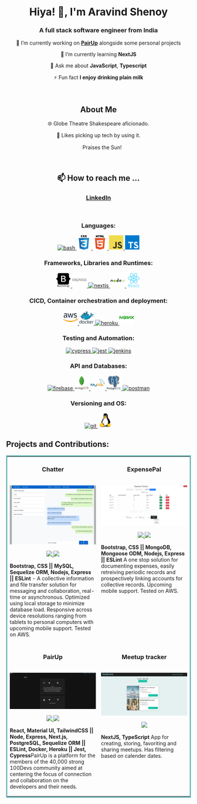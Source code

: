 <h1 align="center">Hiya! 👋, I'm Aravind Shenoy</h1>
<h3 align="center">A full stack software engineer from India</h3>

<p align="center"> 🔭 I’m currently working on <a href="https://github.com/timmyichen/dev-directory" target="_blank"><strong>PairUp</strong></a> alongside some personal projects</p>

<p align="center"> 🌱 I’m currently learning <strong>NextJS</strong></p>

<p align="center"> 💬 Ask me about <strong>JavaScript</strong>, <strong>Typescript</strong></p>

<p align="center"> ⚡ Fun fact <strong>I enjoy drinking plain milk</strong></p>

<br>

<h2 align="center">About Me </h2>

<p align="center">🌐 Globe Theatre Shakespeare aficionado.</p>

<p align="center">📡 Likes picking up tech by using it.  </p>

<p align="center"><img style="height:16px;width:16px" src="https://github.com/windyScripts/windyScripts/assets/75222342/0ff7f74c-ae1d-40ae-9dd2-9ceaa2515f8f"> Praises the Sun!  </p>

<br>

<h2 align="center"> 📫 How to reach me ...</h2>

<h3 align="center"><a href="https://www.linkedin.com/in/uaravindshenoy/">LinkedIn</a></h3>

<br>

<h3 align="center">Languages:</h3>
<div align="center">
 <a href="https://www.gnu.org/software/bash/" target="_blank" rel="noreferrer"> <img src="https://www.vectorlogo.zone/logos/gnu_bash/gnu_bash-icon.svg" alt="bash" width="40" height="40"/> </a> 
 <a href="https://www.w3schools.com/css/" target="_blank" rel="noreferrer"> <img src="https://raw.githubusercontent.com/devicons/devicon/master/icons/css3/css3-original-wordmark.svg" alt="css3" width="40" height="40"/> </a> 
 <a href="https://www.w3.org/html/" target="_blank" rel="noreferrer"> <img src="https://raw.githubusercontent.com/devicons/devicon/master/icons/html5/html5-original-wordmark.svg" alt="html5" width="40" height="40"/> </a> 
  <a href="https://developer.mozilla.org/en-US/docs/Web/JavaScript" target="_blank" rel="noreferrer"> <img src="https://raw.githubusercontent.com/devicons/devicon/master/icons/javascript/javascript-original.svg" alt="javascript" width="40" height="40"/> </a> 
   <a href="https://www.typescriptlang.org/" target="_blank" rel="noreferrer"> <img src="https://raw.githubusercontent.com/devicons/devicon/master/icons/typescript/typescript-original.svg" alt="typescript" width="40" height="40"/> </a>
</div>
 
<h3 align="center">Frameworks, Libraries and Runtimes:</h3>
<div align="center">
<a href="https://getbootstrap.com" target="_blank" rel="noreferrer"> <img src="https://raw.githubusercontent.com/devicons/devicon/master/icons/bootstrap/bootstrap-plain-wordmark.svg" alt="bootstrap" width="40" height="40"/> </a> 
<a href="https://expressjs.com" target="_blank" rel="noreferrer"> <img src="https://raw.githubusercontent.com/devicons/devicon/master/icons/express/express-original-wordmark.svg" alt="express" width="40" height="40"/> </a> 
<a href="https://nextjs.org/" target="_blank" rel="noreferrer"> <img src="https://cdn.worldvectorlogo.com/logos/nextjs-2.svg" alt="nextjs" width="40" height="40"/> </a> 
<a href="https://nodejs.org" target="_blank" rel="noreferrer"> <img src="https://raw.githubusercontent.com/devicons/devicon/master/icons/nodejs/nodejs-original-wordmark.svg" alt="nodejs" width="40" height="40"/> </a> 
<a href="https://reactjs.org/" target="_blank" rel="noreferrer"> <img src="https://raw.githubusercontent.com/devicons/devicon/master/icons/react/react-original-wordmark.svg" alt="react" width="40" height="40"/> </a> 
</div>

<h3 align="center">CICD, Container orchestration and deployment:</h3>
<div align="center">
 <a href="https://aws.amazon.com" target="_blank" rel="noreferrer"> <img src="https://raw.githubusercontent.com/devicons/devicon/master/icons/amazonwebservices/amazonwebservices-original-wordmark.svg" alt="aws" width="40" height="40"/> </a>
 <a href="https://www.docker.com/" target="_blank" rel="noreferrer"> <img src="https://raw.githubusercontent.com/devicons/devicon/master/icons/docker/docker-original-wordmark.svg" alt="docker" width="40" height="40"/> </a> 
  <a href="https://heroku.com" target="_blank" rel="noreferrer"> <img src="https://www.vectorlogo.zone/logos/heroku/heroku-icon.svg" alt="heroku" width="40" height="40"/> </a>
  <a href="https://www.nginx.com" target="_blank" rel="noreferrer"> <img src="https://raw.githubusercontent.com/devicons/devicon/master/icons/nginx/nginx-original.svg" alt="nginx" width="40" height="40"/> </a> 
</div>

<h3 align="center">Testing and Automation:</h3>
<div align="center">
<a href="https://www.cypress.io" target="_blank" rel="noreferrer"> <img src="https://raw.githubusercontent.com/simple-icons/simple-icons/6e46ec1fc23b60c8fd0d2f2ff46db82e16dbd75f/icons/cypress.svg" alt="cypress" width="40" height="40"/> </a> 
<a href="https://jestjs.io" target="_blank" rel="noreferrer"> <img src="https://www.vectorlogo.zone/logos/jestjsio/jestjsio-icon.svg" alt="jest" width="40" height="40"/> </a> 
  <a href="https://www.jenkins.io" target="_blank" rel="noreferrer"> <img src="https://www.vectorlogo.zone/logos/jenkins/jenkins-icon.svg" alt="jenkins" width="40" height="40"/> </a> 
</div>

<h3 align="center">API and Databases:</h3>
<div align="center">
<a href="https://firebase.google.com/" target="_blank" rel="noreferrer"> <img src="https://www.vectorlogo.zone/logos/firebase/firebase-icon.svg" alt="firebase" width="40" height="40"/> </a> 
<a href="https://www.mongodb.com/" target="_blank" rel="noreferrer"> <img src="https://raw.githubusercontent.com/devicons/devicon/master/icons/mongodb/mongodb-original-wordmark.svg" alt="mongodb" width="40" height="40"/> </a> 
<a href="https://www.mysql.com/" target="_blank" rel="noreferrer"> <img src="https://raw.githubusercontent.com/devicons/devicon/master/icons/mysql/mysql-original-wordmark.svg" alt="mysql" width="40" height="40"/> </a> 
 <a href="https://www.postgresql.org" target="_blank" rel="noreferrer"> <img src="https://raw.githubusercontent.com/devicons/devicon/master/icons/postgresql/postgresql-original-wordmark.svg" alt="postgresql" width="40" height="40"/> </a> 
 <a href="https://postman.com" target="_blank" rel="noreferrer"> <img src="https://www.vectorlogo.zone/logos/getpostman/getpostman-icon.svg" alt="postman" width="40" height="40"/> </a> 
</div>

<h3 align="center">Versioning and OS:</h3>
<div align="center">
 <a href="https://git-scm.com/" target="_blank" rel="noreferrer"> <img src="https://www.vectorlogo.zone/logos/git-scm/git-scm-icon.svg" alt="git" width="40" height="40"/> </a> 
 <a href="https://www.linux.org/" target="_blank" rel="noreferrer"> <img src="https://raw.githubusercontent.com/devicons/devicon/master/icons/linux/linux-original.svg" alt="linux" width="40" height="40"/> </a> 
</div>

## Projects and Contributions:

<table bordercolor="#66b2b2">

  <tr>
    <td width="50%" valign="top">
      <h3 align="center">Chatter</h3>
        <br />
        <a target="_blank" href="#">
            <img src="images/Chatter.jpg" width="100%" alt="Chatter demo"/>
        </a>
        <br />
        <p align="center">
          <a href="https://github.com/windyScripts/chat" target="_blank">
            <img src="https://img.shields.io/static/v1?label=|&message=REPO&color=23555f&style=plastic&logo=github&logo-color=white"/>
          </a>  
          <a href="#" target="_blank">
            <img src="https://img.shields.io/static/v1?label=|&message=WEBSITE&color=cdf998&style=plastic&logo=wordpress&logo-color=white"/>
          </a>
      </p>
      <p><strong align="center">Bootstrap, CSS || MySQL, Sequelize ORM, Nodejs, Express || ESLint</strong> - A collective information and file transfer solution for messaging and collaboration,
real-time or asynchronous. Optimized using local storage to minimize database load.
Responsive across device resolutions ranging from tablets to personal computers with
upcoming mobile support. Tested on AWS.</p>
    </td>
    <td width="50%" valign="top">
      <h3 align="center">ExpensePal</h3>
        <br />
        <a target="_blank" href="#">
            <img src="images/ExpensePal.png" width="100%"  alt="ExpensePal demo"/>
        </a>
        <br />
        <p align="center">
          <a href="https://github.com/windyScripts/expense-tracker" target="_blank">
            <img src="https://img.shields.io/static/v1?label=|&message=REPO&color=23555f&style=plastic&logo=github&logo-color=white"/>
          </a>  
          <a href="#" target="_blank">
            <img src="https://img.shields.io/static/v1?label=|&message=WEBSITE&color=cdf998&style=plastic&logo=wordpress&logo-color=white"/>
          </a>
      </p>
      <p><strong align="center">Bootstrap, CSS || MongoDB, Mongoose ODM, Nodejs, Express || ESLint</strong> A one stop solution for documenting expenses, easily retreiving periodic records and prospectively linking accounts for collective records. Upcoming mobile support. Tested on AWS. </p>
    </td>
  </tr>

  <tr>
<td width="50%" valign="top">
      <h3 align="center">PairUp</h3>
        <br />
        <a target="_blank" href="#">
            <img src="images/pairup.png" width="100%"  alt="PairUp demo"/>
        </a>
        <br />
        <p align="center">
          <a href="https://github.com/timmyichen/dev-directory" target="_blank">
            <img src="https://img.shields.io/static/v1?label=|&message=REPO&color=23555f&style=plastic&logo=github&logo-color=white"/>
          </a>  
          <a href="#" target="_blank">
            <img src="https://img.shields.io/static/v1?label=|&message=WEBSITE&color=cdf998&style=plastic&logo=wordpress&logo-color=white"/>
          </a>
      </p>
      <p><strong align="center">React, Material UI, TailwindCSS || Node, Express, Next.js, PostgreSQL, Sequelize ORM ||
ESLint, Docker, Heroku || Jest, Cypress</strong>PairUp is a platform for the members of the 40,000 strong 100Devs community aimed at centering the focus of
connection and collaboration on the developers and their needs.</p>
    </td>
    <td width="50%" valign="top">
      <h3 align="center">Meetup tracker</h3>
        <br />
        <a target="_blank" href="#">
            <img src="images/meetup.jpg" width="100%" alt="Meetup demo"/>
        </a>
        <br />
        <p align="center">
          <a href="https://github.com/windyScripts/meetups-next-ts" target="_blank">
            <img src="https://img.shields.io/static/v1?label=|&message=REPO&color=23555f&style=plastic&logo=github&logo-color=white"/>
          </a>  
      </p>
      <p><strong>NextJS, TypeScript</strong> App for creating, storing, favoriting and sharing meetups. Has filtering based on calender dates.</p>
    </td>
    
  </tr>

</table>

<!-- <p><img align="left" src="https://github-readme-stats.vercel.app/api/top-langs?username=intelagense&show_icons=true&locale=en&layout=compact" alt="intelagense" /></p>

<p>&nbsp;<img align="center" src="https://github-readme-stats.vercel.app/api?username=intelagense&show_icons=true&locale=en" alt="intelagense" /></p>
 -->
<!-- <p><img align="center" src="https://github-readme-streak-stats.herokuapp.com/?user=intelagense&theme=default" alt="intelagense" /></p>

<br> -->

<!-- ## My current soundtrack 🎸

[![spotify-github-profile](https://spotify-github-profile.vercel.app/api/view?uid=intelagense&cover_image=false&theme=default)](https://spotify-github-profile.vercel.app/api/view?uid=intelagense&redirect=true) -->

<!---
You found the secret message!
--->

